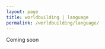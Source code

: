 ```yaml
---
layout: page
title: worldbuilding | language
permalink: /worldbuilding/language/
---
```


Coming soon
